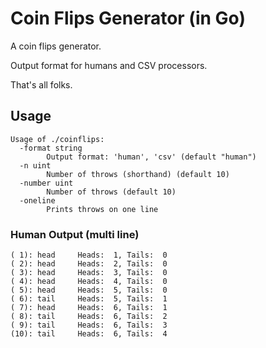 # Coin Flips Generator (in Go)

A coin flips generator.

Output format for humans and CSV processors.

That's all folks.

## Usage

```
Usage of ./coinflips:
  -format string
        Output format: 'human', 'csv' (default "human")
  -n uint
        Number of throws (shorthand) (default 10)
  -number uint
        Number of throws (default 10)
  -oneline
        Prints throws on one line
```

### Human Output (multi line)

```
( 1): head     Heads:  1, Tails:  0
( 2): head     Heads:  2, Tails:  0
( 3): head     Heads:  3, Tails:  0
( 4): head     Heads:  4, Tails:  0
( 5): head     Heads:  5, Tails:  0
( 6): tail     Heads:  5, Tails:  1
( 7): head     Heads:  6, Tails:  1
( 8): tail     Heads:  6, Tails:  2
( 9): tail     Heads:  6, Tails:  3
(10): tail     Heads:  6, Tails:  4
```
